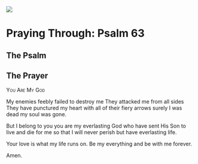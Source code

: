 <img class="intro-left" style="margin-top:10px" src="/images/art-paris-psalter.jpg">

# Praying Through: Psalm 63

<p style="clear:both;">

## The Psalm

## The Prayer

<div style="font-variant: small-caps;">
You Are My God
</div>


My enemies feebly
  failed to destroy me
  They attacked me from all sides
  They have punctured my heart 
  with all of their fiery arrows
  surely I was dead
  my soul was gone.

But I belong to you
  you are my everlasting God
  who have sent His Son
  to live and die for me
  so that I will never perish
  but have everlasting life.

Your love
  is what my life runs on.
  Be my everything
  and be with me forever.

Amen.
